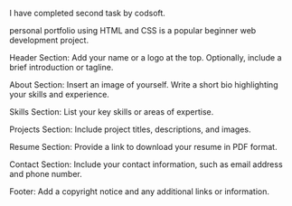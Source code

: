 I have completed second task by codsoft.

personal portfolio using HTML and CSS is a popular beginner web development project.

Header Section: Add your name or a logo at the top. Optionally, include a brief introduction or tagline.

About Section: Insert an image of yourself. Write a short bio highlighting your skills and experience.

Skills Section: List your key skills or areas of expertise.

Projects Section: Include project titles, descriptions, and images.

Resume Section: Provide a link to download your resume in PDF format.

Contact Section: Include your contact information, such as email address and phone number.

Footer: Add a copyright notice and any additional links or information.
